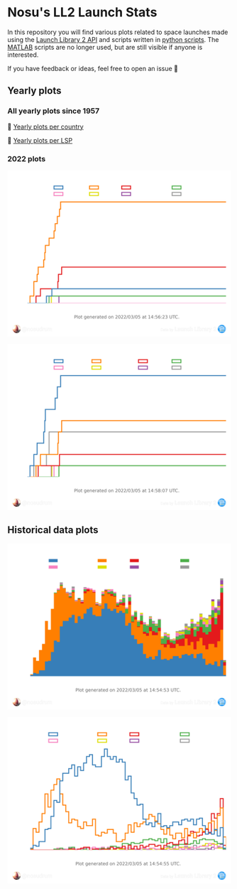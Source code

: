 # Nosu's LL2 Launch Stats
In this repository you will find various plots related to space launches made using the <a href="https://thespacedevs.com/llapi">Launch Library 2 API</a> and scripts written in [python scripts](python). The [MATLAB](matlab) scripts are no longer used, but are still visible if anyone is interested.

If you have feedback or ideas, feel free to open an issue 🙂

## Yearly plots

### All yearly plots since 1957

🔗 [Yearly plots per country](python/plots/yearly/orbitalAttemptsPerCountry/README.md)

🔗 [Yearly plots per LSP](python/plots/yearly/orbitalAttemptsPerLSP/README.md)

### 2022 plots

![Orbital attempts per country in 2022](python/plots/yearly/orbitalAttemptsPerCountry/2022_transparent.png)

![Orbital attempts per LSP in 2022](python/plots/yearly/orbitalAttemptsPerLSP/2022_transparent.png)

## Historical data plots

![Orbital attempts per country stacked](python/plots/OrbitalAttemptsPerCountryStacked_transparent.png)

![Orbital attempts per country](python/plots/OrbitalAttemptsPerCountry_transparent.png)


